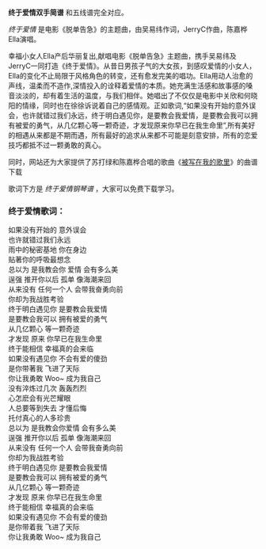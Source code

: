 

**终于爱情双手简谱** 和五线谱完全对应。

_终于爱情_ 是电影《脱单告急》的主题曲，由吴易纬作词，JerryC作曲，陈嘉桦 Ella演唱。

幸福小女人Ella产后华丽复出,献唱电影《脱单告急》主题曲，携手吴易纬及JerryC一同打造《终于爱情》。从昔日男孩子气的大女孩，到感叹爱情的小女人，Ella的变化不止局限于风格角色的转变，还有愈发完美的唱功。Ella用动人治愈的声线，温柔而不造作,深情投入的诠释着爱情的本质。她充满生活感和故事感的嗓音淡淡的，却有着生活的温度，与我们相伴。她唱出了不仅仅是电影中关欣和何晓阳的情缘，同时也在徐徐诉说着自己的感情观。正如歌词,“如果没有开始的意外误会，也许就错过我们永远，终于明白遇见你，是要教会我爱情，是要教会我可以拥有被爱的勇气，从几亿颗心等一颗奇迹，才发现原来你早已在我生命里”,所有美好的相遇从来都是不期而遇，所有最好的追求从来都不可能是刻意安排，所有的恋爱技巧都抵不过一颗勇敢的真心。

同时，网站还为大家提供了苏打绿和陈嘉桦合唱的歌曲《[被写在我的歌里](Music-5587-你被写在我的歌里-苏打绿-陈嘉桦.html
"被写在我的歌里")》的曲谱下载

歌词下方是 _终于爱情钢琴谱_ ，大家可以免费下载学习。

### 终于爱情歌词：

如果没有开始的 意外误会  
也许就错过我们永远  
雨中的秘密基地 你在身边  
贴著你的呼吸最想念  
总以为 是我教会你 爱情 会有多么美  
逞强 推开你以后 孤单 像海潮来回  
从来没有 任何一个人 会带我奋勇向前  
你却为我战胜考验  
终于明白遇见你 是要教会我爱情  
是要教会我可以 拥有被爱的勇气  
从几亿颗心 等一颗奇迹  
才发现 原来 你早已在我生命里  
终于能相信 幸福真的会来临  
如果没有遇见你 不会有爱的傻劲  
是你带著我 飞进了天际  
你让我勇敢 Woo~ 成为我自己  
没有淬炼过几次 轰轰烈烈  
心怎麽会有光芒耀眼  
人总要等到失去 才懂后悔  
托付真心的人多珍贵  
总以为 是我教会你爱情 会有多么美  
逞强 推开你以后 孤单 像海潮来回  
从来没有 任何一个人 会带我奋勇向前  
你却为我战胜考验  
终于明白遇见你 是要教会我爱情  
是要教会我可以 拥有被爱的勇气  
从几亿颗心 等一颗奇迹  
才发现 原来 你早已在我生命里  
终于能相信 幸福真的会来临  
如果没有遇见你 不会有爱的傻劲  
是你带着我 飞进了天际  
你让我勇敢 Woo~ 成为我自己

